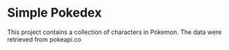 # Simple Pokedex
This project contains a collection of characters in Pokemon. The data were retrieved from pokeapi.co 